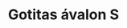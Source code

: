 ---
title: Gotitas ávalon S
date: 
draft: false

# descripcion
description : Aros colgantes pasantes en plata 925 y ávalon.

materials: Plata 925

color: 

dimensions: Largo total 3.2cm

code: 01-01-0961

type: "Aros"

categories: []

price: $4.060,00

price_eftvo: $3.455,00

# Images
# first image will be shown in the product page
images:
  # - image: "images/path_to_image"
  # La ubicacion de las imagenes es imagenes/Aros/Aros.Colgantes/01-01-0961-gotitas-avalon-s
  - image: "./images/aros/colgantes/01-01-0961-gotitas-avalon-s.jpg"
---